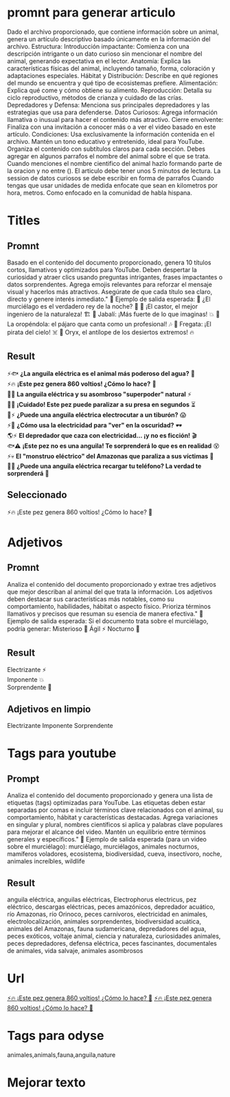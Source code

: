 # promnt para generar articulo
Dado el archivo proporcionado, que contiene información sobre un animal, genera un artículo descriptivo basado únicamente en la información del archivo.
Estructura:
Introducción impactante: Comienza con una descripción intrigante o un dato curioso sin mencionar el nombre del animal, generando expectativa en el lector.
Anatomía: Explica las características físicas del animal, incluyendo tamaño, forma, coloración y adaptaciones especiales.
Hábitat y Distribución: Describe en qué regiones del mundo se encuentra y qué tipo de ecosistemas prefiere.
Alimentación: Explica qué come y cómo obtiene su alimento.
Reproducción: Detalla su ciclo reproductivo, métodos de crianza y cuidado de las crías.
Depredadores y Defensa: Menciona sus principales depredadores y las estrategias que usa para defenderse.
Datos Curiosos: Agrega información llamativa o inusual para hacer el contenido más atractivo.
Cierre envolvente: Finaliza con una invitación a conocer más o a ver el video basado en este artículo.
Condiciones:
Usa exclusivamente la información contenida en el archivo.
Mantén un tono educativo y entretenido, ideal para YouTube.
Organiza el contenido con subtítulos claros para cada sección.
Debes agregar en algunos parrafos el nombre del animal sobre el que se trata.
Cuando menciones el nombre cientifico del animal hazlo formando parte de la oracion y no entre ().
El articulo debe tener unos 5 minutos de lectura.
La session de datos curiosos se debe escribir en forma de parrafos
Cuando tengas que usar unidades de medida enfocate que sean en kilometros por hora, metros. Como enfocado en la comunidad de habla hispana.

# Titles
## Promnt
Basado en el contenido del documento proporcionado, genera 10 títulos cortos, llamativos y optimizados para YouTube. Deben despertar la curiosidad y atraer clics usando preguntas intrigantes, frases impactantes o datos sorprendentes. Agrega emojis relevantes para reforzar el mensaje visual y hacerlos más atractivos. Asegúrate de que cada título sea claro, directo y genere interés inmediato."
📌 Ejemplo de salida esperada:
🦇 ¿El murciélago es el verdadero rey de la noche? 🌙
🦫 ¡El castor, el mejor ingeniero de la naturaleza! 🏗️
🐗 Jabalí: ¡Más fuerte de lo que imaginas! 💥
🦜 La oropéndola: el pájaro que canta como un profesional! 🎶
🦅 Fregata: ¡El pirata del cielo! ☠️
🦌 Oryx, el antílope de los desiertos extremos! 🔥
## Result
⚡🐟 **¿La anguila eléctrica es el animal más poderoso del agua?** 🌊  
⚡🔥 **¡Este pez genera 860 voltios! ¿Cómo lo hace?** 🤯  
🐠💡 **La anguila eléctrica y su asombroso "superpoder" natural** ⚡  
🔌💥 **¡Cuidado! Este pez puede paralizar a su presa en segundos** ⏳  
🦑⚡ **¿Puede una anguila eléctrica electrocutar a un tiburón?** 😱  
⚡👀 **¿Cómo usa la electricidad para "ver" en la oscuridad?** 🕶️  
🌎⚡ **El depredador que caza con electricidad… ¡y no es ficción!** 🎬  
🐟⚠️ **¡Este pez no es una anguila! Te sorprenderá lo que es en realidad** 😵  
⚡💀 **El "monstruo eléctrico" del Amazonas que paraliza a sus víctimas** 🌊  
🔋🐠 **¿Puede una anguila eléctrica recargar tu teléfono? La verdad te sorprenderá** 🤯  
## Seleccionado
⚡🔥 ¡Este pez genera 860 voltios! ¿Cómo lo hace? 🤯

# Adjetivos
## Promnt
Analiza el contenido del documento proporcionado y extrae tres adjetivos que mejor describan al animal del que trata la información. Los adjetivos deben destacar sus características más notables, como su comportamiento, habilidades, hábitat o aspecto físico. Prioriza términos llamativos y precisos que resuman su esencia de manera efectiva."
📌 Ejemplo de salida esperada:
Si el documento trata sobre el murciélago, podría generar:
Misterioso 🦇
Ágil ⚡
Nocturno 🌙
## Result
Electrizante ⚡  
Imponente 💥  
Sorprendente 🤯  
## Adjetivos en limpio
Electrizante
Imponente
Sorprendente

# Tags para youtube
## Prompt
Analiza el contenido del documento proporcionado y genera una lista de etiquetas (tags) optimizadas para YouTube. Las etiquetas deben estar separadas por comas e incluir términos clave relacionados con el animal, su comportamiento, hábitat y características destacadas. Agrega variaciones en singular y plural, nombres científicos si aplica y palabras clave populares para mejorar el alcance del video. Mantén un equilibrio entre términos generales y específicos."
📌 Ejemplo de salida esperada (para un video sobre el murciélago):
murciélago, murciélagos, animales nocturnos, mamíferos voladores, ecosistema, biodiversidad, cueva, insectívoro, noche, animales increíbles, wildlife
## Result
anguila eléctrica, anguilas eléctricas, Electrophorus electricus, pez eléctrico, descargas eléctricas, peces amazónicos, depredador acuático, río Amazonas, río Orinoco, peces carnívoros, electricidad en animales, electrolocalización, animales sorprendentes, biodiversidad acuática, animales del Amazonas, fauna sudamericana, depredadores del agua, peces exóticos, voltaje animal, ciencia y naturaleza, curiosidades animales, peces depredadores, defensa eléctrica, peces fascinantes, documentales de animales, vida salvaje, animales asombrosos

# Url
[⚡🔥 ¡Este pez genera 860 voltios! ¿Cómo lo hace? 🤯](https://youtu.be/gNh4uz7z7II)
[⚡🔥 ¡Este pez genera 860 voltios! ¿Cómo lo hace? 🤯](https://odysee.com/anguila_electrica_video_720p:04bec49b27816b8d579b33c3e59bbad1f7fec833)

# Tags para odyse
animales,animals,fauna,anguila,nature

# Mejorar texto